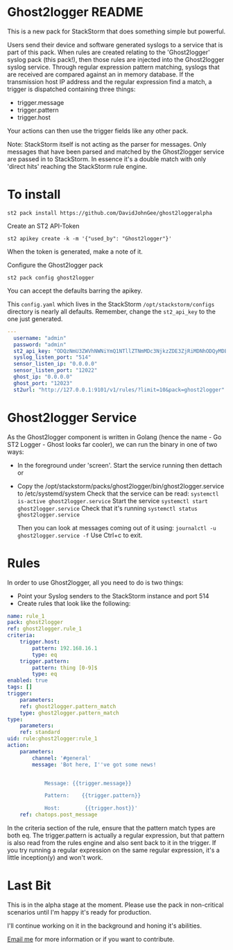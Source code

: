 # Ghost2logger README

This is a new pack for StackStorm that does something simple but powerful.

Users send their device and software generated syslogs to a service that is part of this pack.
When rules are created relating to the 'Ghost2logger' syslog pack (this pack!), then those rules are injected into the Ghost2logger syslog service. Through regular expression pattern matching, syslogs that are received are compared against an in memory database. If the transmission host IP address and the regular expression find a match, a trigger is dispatched containing three things:

*	trigger.message
*	trigger.pattern
*	trigger.host

Your actions can then use the trigger fields like any other pack.

Note: StackStorm itself is not acting as the parser for messages. Only messages that have been parsed and matched by the Ghost2logger service are passed in to StackStorm. In essence it's a double match with only 'direct hits' reaching the StackStorm rule engine.

# To install

```st2 pack install https://github.com/DavidJohnGee/ghost2loggeralpha```

Create an ST2 API-Token

```st2 apikey create -k -m '{"used_by": "Ghost2logger"}'```

When the token is generated, make a note of it.

Configure the Ghost2logger pack

```st2 pack config ghost2logger```

You can accept the defaults barring the apikey.

This ```config.yaml``` which lives in the StackStorm ```/opt/stackstorm/configs``` directory is nearly all defaults. Remember, change the ```st2_api_key``` to the one just generated.

```yaml
---
  username: "admin"
  password: "admin"
  st2_api_key: "ODQzNmU3ZWVhNWNiYmQ1NTllZTNmMDc3NjkzZDE3ZjRiMDNhODQyMDE3YzlmYzA2MjVjNDE0YWU4NGJhNDhmMg"
  syslog_listen_port: "514"
  sensor_listen_ip: "0.0.0.0"
  sensor_listen_port: "12022"
  ghost_ip: "0.0.0.0"
  ghost_port: "12023"
  st2url: "http://127.0.0.1:9101/v1/rules/?limit=10&pack=ghost2logger"
```

# Ghost2logger Service

As the Ghost2logger component is written in Golang (hence the name - Go ST2 Logger - Ghost looks far cooler), we can run the binary in one of two ways:

*	In the foreground under 'screen'. Start the service running then dettach
or
*	Copy the /opt/stackstorm/packs/ghost2logger/bin/ghost2logger.service to /etc/systemd/system
	Check that the service can be read: ```systemctl is-active ghost2logger.service```
	Start the service ```systemctl start ghost2logger.service```
	Check that it's running ```systemctl status ghost2logger.service```

	Then you can look at messages coming out of it using: ```journalctl -u ghost2logger.service -f```
  Use Ctrl+c to exit.

# Rules

In order to use Ghost2logger, all you need to do is two things:

*	Point your Syslog senders to the StackStorm instance and port 514
*	Create rules that look like the following:

```yaml
name: rule_1
pack: ghost2logger
ref: ghost2logger.rule_1
criteria:
    trigger.host:
        pattern: 192.168.16.1
        type: eq
    trigger.pattern:
        pattern: thing [0-9]$
        type: eq
enabled: true
tags: []
trigger:
    parameters:
    ref: ghost2logger.pattern_match
    type: ghost2logger.pattern_match
type:
    parameters:
    ref: standard
uid: rule:ghost2logger:rule_1
action:
    parameters:
        channel: '#general'
        message: 'Bot here, I''ve got some news!


            Message: {{trigger.message}}

            Pattern:    {{trigger.pattern}}

            Host:        {{trigger.host}}'
    ref: chatops.post_message
```

In the criteria section of the rule, ensure that the pattern match types are both eq. The trigger.pattern is actually a regular expression, but that pattern is also read from the rules engine and also sent back to it in the trigger. If you try running a regular expression on the same regular expression, it's a little inception(y) and won't work.

# Last Bit

This is in the alpha stage at the moment. Please use the pack in non-critical scenarios until I'm happy it's ready for production.

I'll continue working on it in the background and honing it's abilities.

[Email me](mailto:david.gee@ipengineer.net) for more information or if you want to contribute.



